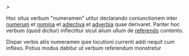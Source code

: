 <!-- markdownlint-disable MD041 -->>
Hoc situs verbum "numeramen" utitur declarando coniunctionem inter [numerum](numerus.md) et [nomina](nomen.md) et [adiectiva](adiectivum.md) et [adverbia](adverbium.md) quae derivaret. Pariter hoc verbum (quod dicitur) inflectitur sicut alium ullum de [referendo](referendum.md) contento.

Dispar verbis aliis numeramen ipse locutioni currenti addi nequit cum inflexo. Potius modus dabitur ut verbum referendum monstretur
